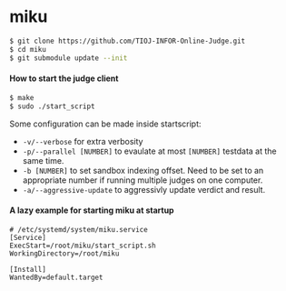 miku
==

```bash
$ git clone https://github.com/TIOJ-INFOR-Online-Judge.git
$ cd miku
$ git submodule update --init
```

#### How to start the judge client
```bash
$ make
$ sudo ./start_script
```
Some configuration can be made inside startscript:
- `-v/--verbose` for extra verbosity
- `-p/--parallel [NUMBER]` to evaulate at most `[NUMBER]` testdata at the same time.
- `-b [NUMBER]` to set sandbox indexing offset. Need to be set to an appropriate number if running multiple judges on one computer.
- `-a/--aggressive-update` to aggressivly update verdict and result.

#### A lazy example for starting miku at startup

```
# /etc/systemd/system/miku.service
[Service]
ExecStart=/root/miku/start_script.sh
WorkingDirectory=/root/miku

[Install]
WantedBy=default.target
```
